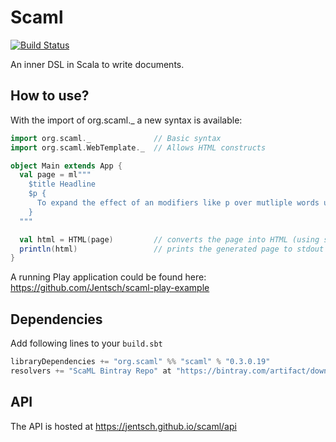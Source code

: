 Scaml
====
[![Build Status](https://travis-ci.org/Jentsch/scaml.svg?branch=master)](https://travis-ci.org/Jentsch/scaml)

An inner DSL in Scala to write documents.

How to use?
-----------

With the import of org.scaml._ a new syntax is available:

```scala
import org.scaml._              // Basic syntax
import org.scaml.WebTemplate._  // Allows HTML constructs

object Main extends App {
  val page = ml"""
    $title Headline
    $p {
      To expand the effect of an modifiers like p over mutliple words use currly braces.
    }
  """

  val html = HTML(page)         // converts the page into HTML (using scala.xml)
  println(html)                 // prints the generated page to stdout
}
```

A running Play application could be found here: https://github.com/Jentsch/scaml-play-example

Dependencies
------------

Add following lines to your `build.sbt`
```sbt
libraryDependencies += "org.scaml" %% "scaml" % "0.3.0.19"
resolvers += "ScaML Bintray Repo" at "https://bintray.com/artifact/download/jentsch/maven/"
```

API
----
The API is hosted at https://jentsch.github.io/scaml/api

